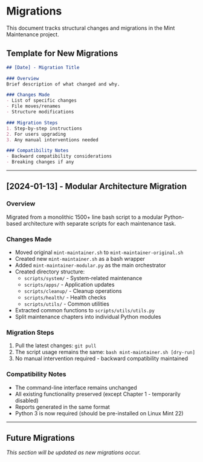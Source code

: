 # Migrations

This document tracks structural changes and migrations in the Mint Maintenance project.

## Template for New Migrations

```markdown
## [Date] - Migration Title

### Overview
Brief description of what changed and why.

### Changes Made
- List of specific changes
- File moves/renames
- Structure modifications

### Migration Steps
1. Step-by-step instructions
2. For users upgrading
3. Any manual interventions needed

### Compatibility Notes
- Backward compatibility considerations
- Breaking changes if any
```

---

## [2024-01-13] - Modular Architecture Migration

### Overview
Migrated from a monolithic 1500+ line bash script to a modular Python-based architecture with separate scripts for each maintenance task.

### Changes Made
- Moved original `mint-maintainer.sh` to `mint-maintainer-original.sh`
- Created new `mint-maintainer.sh` as a bash wrapper
- Added `mint-maintainer-modular.py` as the main orchestrator
- Created directory structure:
  - `scripts/system/` - System-related maintenance
  - `scripts/apps/` - Application updates
  - `scripts/cleanup/` - Cleanup operations
  - `scripts/health/` - Health checks
  - `scripts/utils/` - Common utilities
- Extracted common functions to `scripts/utils/utils.py`
- Split maintenance chapters into individual Python modules

### Migration Steps
1. Pull the latest changes: `git pull`
2. The script usage remains the same: `bash mint-maintainer.sh [dry-run]`
3. No manual intervention required - backward compatibility maintained

### Compatibility Notes
- The command-line interface remains unchanged
- All existing functionality preserved (except Chapter 1 - temporarily disabled)
- Reports generated in the same format
- Python 3 is now required (should be pre-installed on Linux Mint 22)

---

## Future Migrations

_This section will be updated as new migrations occur._

